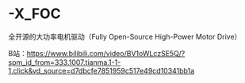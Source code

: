 # -X_FOC
全开源的大功率电机驱动（Fully Open-Source High-Power Motor Drive）

B站：https://www.bilibili.com/video/BV1oWLczSE5Q/?spm_id_from=333.1007.tianma.1-1-1.click&vd_source=d7dbcfe7851959c517e49cd10341bb1a

